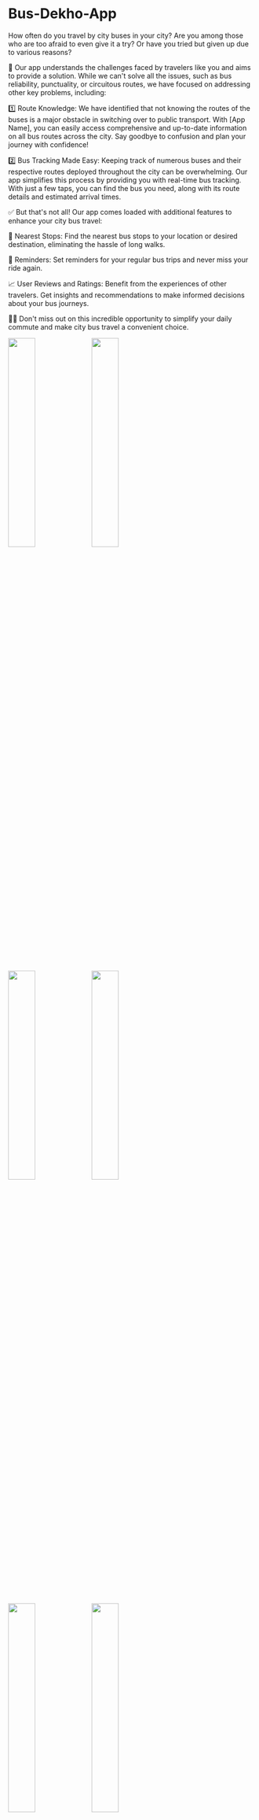 # Bus-Dekho-App

<p>How often do you travel by city buses in your city? Are you among those who are too afraid to even give it a try? Or have you tried but given up due to various reasons?

🌟 Our app understands the challenges faced by travelers like you and aims to provide a solution. While we can't solve all the issues, such as bus reliability, punctuality, or circuitous routes, we have focused on addressing other key problems, including:

1️⃣ Route Knowledge: We have identified that not knowing the routes of the buses is a major obstacle in switching over to public transport. With [App Name], you can easily access comprehensive and up-to-date information on all bus routes across the city. Say goodbye to confusion and plan your journey with confidence!

2️⃣ Bus Tracking Made Easy: Keeping track of numerous buses and their respective routes deployed throughout the city can be overwhelming. Our app simplifies this process by providing you with real-time bus tracking. With just a few taps, you can find the bus you need, along with its route details and estimated arrival times.

✅ But that's not all! Our app comes loaded with additional features to enhance your city bus travel:

🚏 Nearest Stops: Find the nearest bus stops to your location or desired destination, eliminating the hassle of long walks.

🔔 Reminders: Set reminders for your regular bus trips and never miss your ride again.

📈 User Reviews and Ratings: Benefit from the experiences of other travelers. Get insights and recommendations to make informed decisions about your bus journeys.

📲🌐 Don't miss out on this incredible opportunity to simplify your daily commute and make city bus travel a convenient choice. </p>

<img src="https://github.com/himanshudadheech/Bus-Dekho-App/assets/68987615/8fef5011-040f-4f96-8b6f-d6bb0b187d03" width="33%"   /> 
 <img src="https://github.com/himanshudadheech/Bus-Dekho-App/assets/68987615/8da003c4-fc6b-4aac-8293-ff1fce66be91" width="33%"   />  
<img src="https://github.com/himanshudadheech/Bus-Dekho-App/assets/68987615/3abb19a9-3d2c-49ca-be40-49f2bbda5b53" width="33%"   /> 
<img src="https://github.com/himanshudadheech/Bus-Dekho-App/assets/68987615/0ec4bbc8-d515-4786-b498-3e87d56c99aa" width="33%"   /> 
<img src="https://github.com/himanshudadheech/Bus-Dekho-App/assets/68987615/0a641abb-d5b6-4a05-89b1-5215f2ec6f39" width="33%"   /> 


<img src="https://github.com/himanshudadheech/Bus-Dekho-App/assets/68987615/1c61614a-2972-406a-afbc-b952559eb068" width="33%"   /> 
<img src="https://github.com/himanshudadheech/Bus-Dekho-App/assets/68987615/43418a21-c115-4ef1-9058-cd72aaf3f648" width="33%"   /> 
<img src="https://github.com/himanshudadheech/Bus-Dekho-App/assets/68987615/7a184cea-7226-400f-b9c5-4d050efe93c4" width="33%"   /> 
<img src="https://github.com/himanshudadheech/Bus-Dekho-App/assets/68987615/4e000eed-e14d-4dfa-b3ef-0cba41ec957f" width="33%"   /> 
<img src="https://github.com/himanshudadheech/Bus-Dekho-App/assets/68987615/d5e278b5-d373-4e80-957a-f7029a1d945c" width="33%"   /> 
<img src="https://github.com/himanshudadheech/Bus-Dekho-App/assets/68987615/f1ad400f-80ea-4aff-b1e6-be0254304ab8" width="33%"   /> 
<img src="https://github.com/himanshudadheech/Bus-Dekho-App/assets/68987615/6488a9b2-322d-4f99-a1f1-8a6d42e662c8" width="33%"   />

<img src="https://github.com/himanshudadheech/Bus-Dekho-App/assets/68987615/e444dfbd-eddf-4ee0-800f-e49d7c868e12" width="33%"   /> 
<img src="https://github.com/himanshudadheech/Bus-Dekho-App/assets/68987615/04332c61-6cc4-417a-8310-4ce48e1cf66e" width="33%"   />
<img src="https://github.com/himanshudadheech/Bus-Dekho-App/assets/68987615/5f9a6e7e-a539-4b3a-b4e9-5fda40f0d496" width="33%"   /> 
